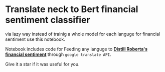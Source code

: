 # Translate neck to Bert financial sentiment classifier

via lazy way instead of trainig a whole model for each languge for financial sentiment use this notebook.

Notebook includes code for Feeding any languge to **[Distill Roberta's financial sentiment](https://huggingface.co/mrm8488/distilroberta-finetuned-financial-news-sentiment-analysis)** through `google translate API`.

Give it a star if it was useful for you. 
